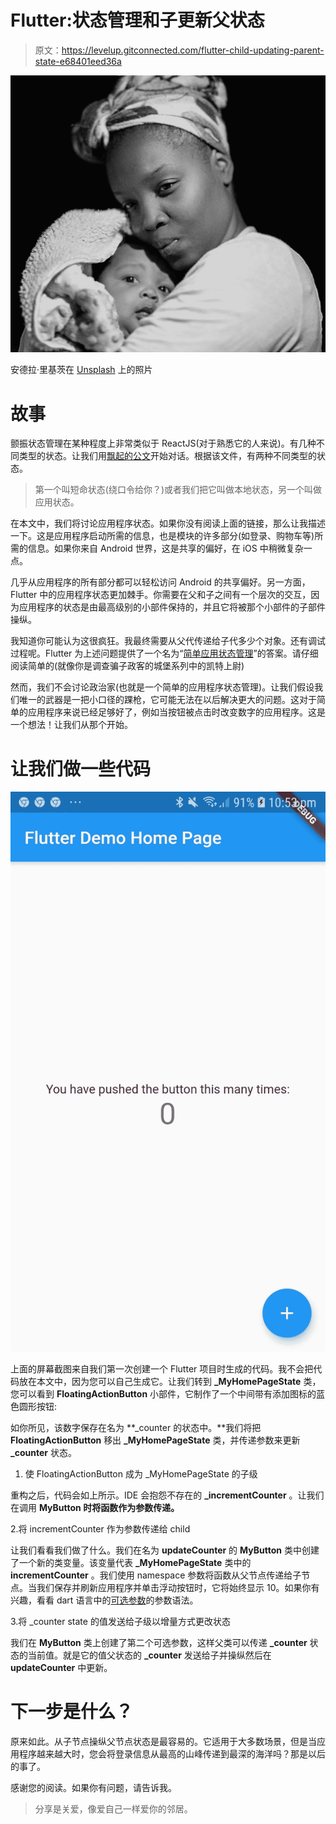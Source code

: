 # Flutter:状态管理和子更新父状态

> 原文：<https://levelup.gitconnected.com/flutter-child-updating-parent-state-e68401eed36a>

![](img/461ce4860f7a096724efd052db618b8d.png)

安德拉·里基茨在 [Unsplash](https://unsplash.com?utm_source=medium&utm_medium=referral) 上的照片

# 故事

颤振状态管理在某种程度上非常类似于 ReactJS(对于熟悉它的人来说)。有几种不同类型的状态。让我们用[飘起的公文](https://flutter.dev/docs/development/data-and-backend/state-mgmt/ephemeral-vs-app)开始对话。根据该文件，有两种不同类型的状态。

> 第一个叫短命状态(绕口令给你？)或者我们把它叫做本地状态，另一个叫做应用状态。

在本文中，我们将讨论应用程序状态。如果你没有阅读上面的链接，那么让我描述一下。这是应用程序启动所需的信息，也是模块的许多部分(如登录、购物车等)所需的信息。如果你来自 Android 世界，这是共享的偏好，在 iOS 中稍微复杂一点。

几乎从应用程序的所有部分都可以轻松访问 Android 的共享偏好。另一方面，Flutter 中的应用程序状态更加棘手。你需要在父和子之间有一个层次的交互，因为应用程序的状态是由最高级别的小部件保持的，并且它将被那个小部件的子部件操纵。

我知道你可能认为这很疯狂。我最终需要从父代传递给子代多少个对象。还有调试过程呢。Flutter 为上述问题提供了一个名为“[简单应用状态管理](https://flutter.dev/docs/development/data-and-backend/state-mgmt/simple)”的答案。请仔细阅读简单的(就像你是调查骗子政客的城堡系列中的凯特上尉)

然而，我们不会讨论政治家(也就是一个简单的应用程序状态管理)。让我们假设我们唯一的武器是一把小口径的踝枪，它可能无法在以后解决更大的问题。这对于简单的应用程序来说已经足够好了，例如当按钮被点击时改变数字的应用程序。这是一个想法！让我们从那个开始。

# 让我们做一些代码

![](img/1eca3b5bc8c4cd415ba8ecd92da9f27d.png)

上面的屏幕截图来自我们第一次创建一个 Flutter 项目时生成的代码。我不会把代码放在本文中，因为您可以自己生成它。让我们转到 **_MyHomePageState** 类，您可以看到 **FloatingActionButton** 小部件，它制作了一个中间带有添加图标的蓝色圆形按钮:

如你所见，该数字保存在名为 **_counter 的状态中。**我们将把 **FloatingActionButton** 移出 **_MyHomePageState** 类，并传递参数来更新 **_counter** 状态。

1.  使 FloatingActionButton 成为 _MyHomePageState 的子级

重构之后，代码会如上所示。IDE 会抱怨不存在的 **_incrementCounter** 。让我们在调用 **MyButton 时将函数作为参数传递。**

2.将 incrementCounter 作为参数传递给 child

让我们看看我们做了什么。我们在名为 **updateCounter** 的 **MyButton** 类中创建了一个新的类变量。该变量代表 **_MyHomePageState** 类中的 **incrementCounter** 。我们使用 namespace 参数将函数从父节点传递给子节点。当我们保存并刷新应用程序并单击浮动按钮时，它将始终显示 10。如果你有兴趣，看看 dart 语言中的[可选参数](https://dart.dev/guides/language/language-tour#optional-parameters)的参数语法。

3.将 _counter state 的值发送给子级以增量方式更改状态

我们在 **MyButton** 类上创建了第二个可选参数，这样父类可以传递 **_counter** 状态的当前值。就是它的值父状态的 **_counter** 发送给子并操纵然后在 **updateCounter** 中更新。

# 下一步是什么？

原来如此。从子节点操纵父节点状态是最容易的。它适用于大多数场景，但是当应用程序越来越大时，您会将登录信息从最高的山峰传递到最深的海洋吗？那是以后的事了。

感谢您的阅读。如果你有问题，请告诉我。

> 分享是关爱，像爱自己一样爱你的邻居。